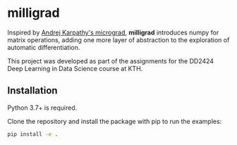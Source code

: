 # milligrad

Inspired by [Andrej Karpathy's micrograd](https://github.com/karpathy/micrograd), **milligrad** introduces numpy for matrix operations, adding one more layer of abstraction to the exploration of automatic differentiation.

This project was developed as part of the assignments for the DD2424 Deep Learning in Data Science course at KTH.

## Installation

Python 3.7+ is required.

Clone the repository and install the package with pip to run the examples:

```bash
pip install -e .
